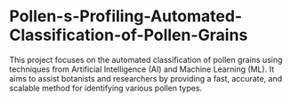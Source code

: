 # Pollen-s-Profiling-Automated-Classification-of-Pollen-Grains
This project focuses on the automated classification of pollen grains using techniques from Artificial Intelligence (AI) and Machine Learning (ML). It aims to assist botanists and researchers by providing a fast, accurate, and scalable method for identifying various pollen types.

